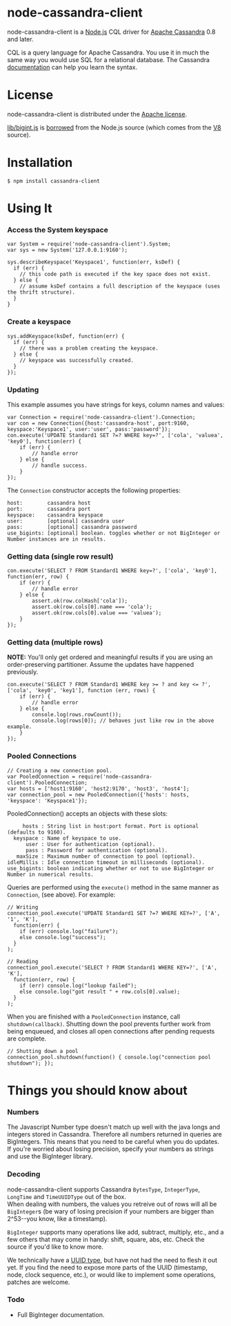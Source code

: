 node-cassandra-client
====================

node-cassandra-client is a [Node.js](http://nodejs.org) CQL driver for [Apache Cassandra](http://cassandra.apache.org) 0.8 and later.

CQL is a query language for Apache Cassandra.  You use it in much the same way you would use SQL for a relational database.
The Cassandra [documentation](https://svn.apache.org/viewvc/cassandra/trunk/doc/cql/CQL.html?view=co) can help you learn the syntax.

License
====================

node-cassandra-client is distributed under the [Apache license](http://www.apache.org/licenses/LICENSE-2.0.html).

[lib/bigint.js](https://github.com/racker/node-cassandra-client/blob/master/lib/bigint.js) is [borrowed](https://github.com/joyent/node/blob/master/deps/v8/benchmarks/crypto.js)
from the Node.js source (which comes from the [V8](http://code.google.com/p/v8/) source).

Installation
====================

    $ npm install cassandra-client

Using It
====================

### Access the System keyspace
    var System = require('node-cassandra-client').System;
    var sys = new System('127.0.0.1:9160');

    sys.describeKeyspace('Keyspace1', function(err, ksDef) {
      if (err) {
        // this code path is executed if the key space does not exist.
      } else {
        // assume ksDef contains a full description of the keyspace (uses the thrift structure).
      }
    }
    
### Create a keyspace
    sys.addKeyspace(ksDef, function(err) {
      if (err) {
        // there was a problem creating the keyspace.
      } else {
        // keyspace was successfully created.
      }
    });
    
### Updating
This example assumes you have strings for keys, column names and values:

    var Connection = require('node-cassandra-client').Connection;
    var con = new Connection({host:'cassandra-host', port:9160, keyspace:'Keyspace1', user:'user', pass:'password'});
    con.execute('UPDATE Standard1 SET ?=? WHERE key=?', ['cola', 'valuea', 'key0'], function(err) {
        if (err) {
            // handle error
        } else {
            // handle success.
        }
	});
	
The `Connection` constructor accepts the following properties:

    host:        cassandra host
    port:        cassandra port
    keyspace:    cassandra keyspace
    user:        [optional] cassandra user
    pass:        [optional] cassandra password
    use_bigints: [optional] boolean. toggles whether or not BigInteger or Number instances are in results.

### Getting data (single row result)

    con.execute('SELECT ? FROM Standard1 WHERE key=?', ['cola', 'key0'], function(err, row) {
        if (err) {
            // handle error
        } else {
            assert.ok(row.colHash['cola']);
            assert.ok(row.cols[0].name === 'cola');
            assert.ok(row.cols[0].value === 'valuea');
        }
    });

### Getting data (multiple rows)
**NOTE:** You'll only get ordered and meaningful results if you are using an order-preserving partitioner.
Assume the updates have happened previously.

	con.execute('SELECT ? FROM Standard1 WHERE key >= ? and key <= ?', ['cola', 'key0', 'key1'], function (err, rows) {
		if (err) {
			// handle error
		} else {
			console.log(rows.rowCount());
			console.log(rows[0]); // behaves just like row in the above example.
		}
	});
	
### Pooled Connections
    // Creating a new connection pool.
    var PooledConnection = require('node-cassandra-client').PooledConnection;
    var hosts = ['host1:9160', 'host2:9170', 'host3', 'host4'];
    var connection_pool = new PooledConnection({'hosts': hosts, 'keyspace': 'Keyspace1'});

PooledConnection() accepts an objects with these slots:

         hosts : String list in host:port format. Port is optional (defaults to 9160).
      keyspace : Name of keyspace to use.
          user : User for authentication (optional).
          pass : Password for authentication (optional).
       maxSize : Maximum number of connection to pool (optional).
    idleMillis : Idle connection timeout in milliseconds (optional).
    use_bigints: boolean indicating whether or not to use BigInteger or Number in numerical results.

Queries are performed using the `execute()` method in the same manner as `Connection`,
(see above).  For example:

    // Writing
    connection_pool.execute('UPDATE Standard1 SET ?=? WHERE KEY=?', ['A', '1', 'K'],
      function(err) {
        if (err) console.log("failure");
        else console.log("success");
      }
    );
    
    // Reading
    connection_pool.execute('SELECT ? FROM Standard1 WHERE KEY=?', ['A', 'K'],
      function(err, row) {
        if (err) console.log("lookup failed");
        else console.log("got result " + row.cols[0].value);
      }
    );

When you are finished with a `PooledConnection` instance, call `shutdown(callback)`.
Shutting down the pool prevents further work from being enqueued, and closes all 
open connections after pending requests are complete.

    // Shutting down a pool
    connection_pool.shutdown(function() { console.log("connection pool shutdown"); });


Things you should know about
============================
### Numbers
The Javascript Number type doesn't match up well with the java longs and integers stored in Cassandra.
Therefore all numbers returned in queries are BigIntegers.  This means that you need to be careful when you
do updates.  If you're worried about losing precision, specify your numbers as strings and use the BigInteger library.

### Decoding
node-cassandra-client supports Cassandra `BytesType`, `IntegerType`, `LongTime` and `TimeUUIDType` out of the box.  
When dealing with numbers, the values you retreive out of rows will all be `BigInteger`s (be wary of losing precision
if your numbers are bigger than 2^53--you know, like a timestamp).

`BigInteger` supports many operations like add, subtract, multiply, etc., and a few others that may come in handy: shift, square, abs, etc.  Check the source if you'd like to know more.

We technically have a [UUID type](https://github.com/racker/node-cassandra-client/blob/master/lib/uuid.js), but have not had the need to flesh it out yet.  If you find the need to expose more parts of the UUID (timestamp, node, clock sequence, etc.), or would like to implement some operations, patches are welcome.

### Todo
* Full BigInteger documentation.
